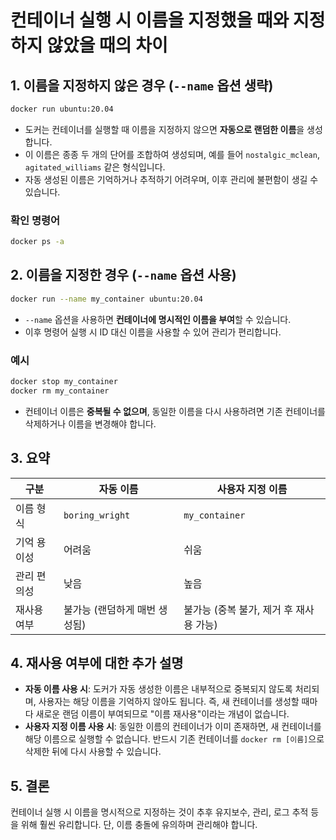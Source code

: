 # 컨테이너 실행 시 이름을 지정했을 때와 지정하지 않았을 때의 차이

## 1. 이름을 지정하지 않은 경우 (`--name` 옵션 생략)

```bash
docker run ubuntu:20.04
```

- 도커는 컨테이너를 실행할 때 이름을 지정하지 않으면 **자동으로 랜덤한 이름**을 생성합니다.
- 이 이름은 종종 두 개의 단어를 조합하여 생성되며, 예를 들어 `nostalgic_mclean`, `agitated_williams` 같은 형식입니다.
- 자동 생성된 이름은 기억하거나 추적하기 어려우며, 이후 관리에 불편함이 생길 수 있습니다.

### 확인 명령어
```bash
docker ps -a
```

## 2. 이름을 지정한 경우 (`--name` 옵션 사용)

```bash
docker run --name my_container ubuntu:20.04
```

- `--name` 옵션을 사용하면 **컨테이너에 명시적인 이름을 부여**할 수 있습니다.
- 이후 명령어 실행 시 ID 대신 이름을 사용할 수 있어 관리가 편리합니다.

### 예시
```bash
docker stop my_container
docker rm my_container
```

- 컨테이너 이름은 **중복될 수 없으며**, 동일한 이름을 다시 사용하려면 기존 컨테이너를 삭제하거나 이름을 변경해야 합니다.

## 3. 요약

| 구분 | 자동 이름 | 사용자 지정 이름 |
|------|-----------|------------------|
| 이름 형식 | `boring_wright` | `my_container` |
| 기억 용이성 | 어려움 | 쉬움 |
| 관리 편의성 | 낮음 | 높음 |
| 재사용 여부 | 불가능 (랜덤하게 매번 생성됨) | 불가능 (중복 불가, 제거 후 재사용 가능) |

## 4. 재사용 여부에 대한 추가 설명

- **자동 이름 사용 시**: 도커가 자동 생성한 이름은 내부적으로 중복되지 않도록 처리되며, 사용자는 해당 이름을 기억하지 않아도 됩니다. 즉, 새 컨테이너를 생성할 때마다 새로운 랜덤 이름이 부여되므로 "이름 재사용"이라는 개념이 없습니다.
- **사용자 지정 이름 사용 시**: 동일한 이름의 컨테이너가 이미 존재하면, 새 컨테이너를 해당 이름으로 실행할 수 없습니다. 반드시 기존 컨테이너를 `docker rm [이름]`으로 삭제한 뒤에 다시 사용할 수 있습니다.

## 5. 결론

컨테이너 실행 시 이름을 명시적으로 지정하는 것이 추후 유지보수, 관리, 로그 추적 등을 위해 훨씬 유리합니다. 단, 이름 충돌에 유의하며 관리해야 합니다.
